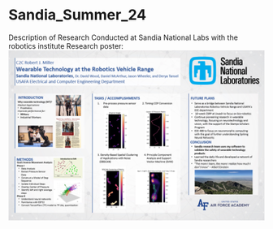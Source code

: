 # Sandia_Summer_24
Description of Research Conducted at Sandia National Labs with the robotics institute
Research poster:
![screenshot](sandia-research-poster.png)
